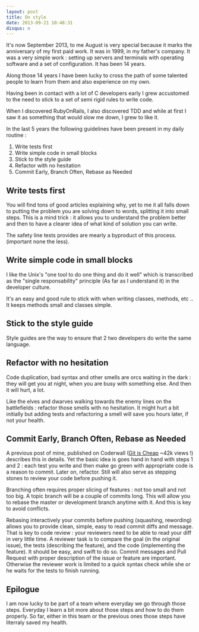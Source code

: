 ```yaml
---
layout: post
title: On style
date: 2013-09-21 10:48:31
disqus: n
---
```


It's now September 2013, to me August is very special because it marks the anniversary of my first paid work. It was in 1999, in my father's company. It was a very simple work : setting up servers and terminals with operating software and a set of configuration. It has been 14 years.

Along those 14 years I have been lucky to cross the path of some talented people to learn from them and also experience on my own.

Having been in contact with a lot of C developers early I grew accustomed to the need to stick to a set of semi rigid rules to write code.

When I discovered RubyOnRails, I also discovered TDD and while at first I saw it as something that would slow me down, I grew to like it.

In the last 5 years the following guidelines have been present in my daily routine :

1. Write tests first
2. Write simple code in small blocks
3. Stick to the style guide
4. Refactor with no hesitation
5. Commit Early, Branch Often, Rebase as Needed

## Write tests first

You will find tons of good articles explaining why, yet to me it all falls down to putting the problem you are solving down to words, splitting it into small steps. This is a mind trick : it allows you to understand the problem better and then to have a clearer idea of what kind of solution you can write.

The safety line tests provides are mearly a byproduct of this process. (important none the less).


## Write simple code in small blocks

I like the Unix's "one tool to do one thing and do it well" which is transcribed as the "single responsability" principle (As far as I understand it) in the developer culture.

It's an easy and good rule to stick with when writing classes, methods, etc .. It keeps methods small and classes simple.


## Stick to the style guide

Style guides are the way to ensure that 2 two developers do write the same language.

## Refactor with no hesitation

Code duplication, bad syntax and other smells are orcs waiting in the dark : they will get you at night, when you are busy with something else. And then it will hurt, a lot.

Like the elves and dwarves walking towards the enemy lines on the battlefields : refactor those smells with no hesitation. It might hurt a bit initially but adding tests and refactoring a smell will save you hours later, if not your health.


## Commit Early, Branch Often, Rebase as Needed

A previous post of mine, published on Coderwall ([Git is Cheap](https://coderwall.com/p/wxowig) ~42k views !) describes this in details. Yet the basic idea is goes hand in hand with steps 1 and 2 : each test you write and then make go green with appropriate code is a reason to commit. Later on, refactor. Still will also serve as stepping stones to review your code before pushing it.

Branching often requires proper slicing of features : not too small and not too big. A topic branch will be a couple of commits long. This will allow you to rebase the master or development branch anytime with it. And this is key to avoid conflicts.

Rebasing interactively your commits before pushing (squashing, rewording) allows you to provide clean, simple, easy to read commit diffs and message. That is key to code review : your reviewers need to be able to read your diff in very little time. A reviewer task is to compare the goal (in the original issue), the tests (describing the feature), and the code (implementing the feature). It should be easy, and swift to do so.
Commit messages and Pull Request with proper description of the issue or feature are important. Otherwise the reviewer work is limited to a quick syntax check while she or he waits for the tests to finish running.

## Epilogue

I am now lucky to be part of a team where everyday we go through those steps. Everyday I learn a bit more about those steps and how to do them properly. So far, either in this team or the previous ones those steps have literraly saved my health.
